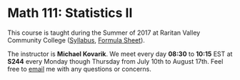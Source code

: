 # Math 111: Statistics II

This course is taught during the Summer of 2017 at Raritan Valley
Community College ([Syllabus][syl], [Formula Sheet][sheet]). 

The instructor is **Michael Kovarik**. We meet every day **08:30** to
**10:15** EST at **S244** every Monday though Thursday from July 10th
to August 17th. Feel free to [email][mail] me with any questions or
concerns. 


[syl]: static/Math111_S2017.pdf
[mail]: mailto:G00213162@raritanval.edu
[ois]: https://www.openintro.org/stat/textbook.php
[sheet]: static/formula_sheet.pdf


